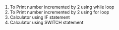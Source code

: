 
1) To Print number incremented by 2 using while loop
2) To Print number incremented by 2 using for loop
3) Calculator using IF statement
4) Calculator using SWITCH statement
